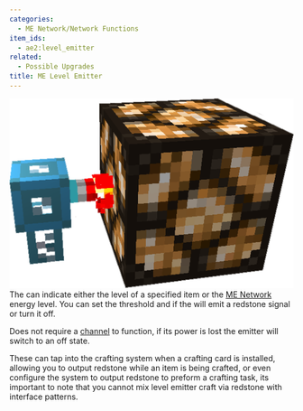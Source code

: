 ```yaml
---
categories:
  - ME Network/Network Functions
item_ids:
  - ae2:level_emitter
related:
  - Possible Upgrades
title: ME Level Emitter
---
```


![An active Level Emitter](../../../../public/assets/large/emitter2.png)The <ItemLink
id="level_emitter"/> can indicate either the
level of a specified item or the [ME Network](../../me-network.md) energy
level. You can set the threshold and if the <ItemLink
id="level_emitter"/> will emit a redstone signal
or turn it off.

Does not require a [channel](../channels.md) to function,
if its power is lost the emitter will switch to an off state.

These can tap into the crafting system when a crafting card is installed,
allowing you to output redstone while an item is being crafted, or even
configure the system to output redstone to preform a crafting task, its
important to note that you cannot mix level emitter craft via redstone with
interface patterns.

<RecipeFor id="level_emitter" />
